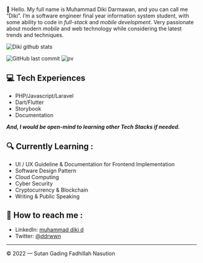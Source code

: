 👋 Hello. My full name is Muhammad Diki Darmawan, and you can call me “Diki”. I’m a software engineer final year information system student, with some ability to code in *full-stack* and *mobile development*. Very passionate about modern *mobile* and web technology while considering the latest trends and techniques.


![Diki github stats](https://github-readme-stats.vercel.app/api?username=darmawan21&show_icons=true&theme=dracula&hide=stars,issues)

![GitHub last commit](https://img.shields.io/github/last-commit/darmawan21/darmawan21)
![pv](https://pageview.vercel.app/?github_user=darmawan21)


## 💻 Tech Experiences
- PHP/Javascript/Laravel
- Dart/Flutter
- Storybook
- Documentation

***And, I would be open-mind to learning other Tech Stacks if needed.***

## 🔍  Currently Learning :
- UI / UX Guideline & Documentation for Frontend Implementation
- Software Design Pattern
- Cloud Computing
- Cyber Security
- Cryptocurrency & Blockchain
- Writing & Public Speaking

## 🚀 How to reach me :
- LinkedIn: [muhammad diki d](https://www.linkedin.com/in/muhammad-diki-darmawan)
- Twitter: [@ddrwwn](https://twitter.com/ddrwwn)

---

© 2022 — Sutan Gading Fadhillah Nasution
